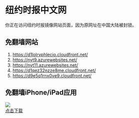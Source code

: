 <h1>纽约时报中文网</h1>
<p>你正在访问纽约时报镜像网站页面，因为原网址在中国大陆被封锁。</p>
<h2>免翻墙网站</h2>
<ol>
<li><a href="https://d1lolrvphlecio.cloudfront.net/" target="1">https://d1lolrvphlecio.cloudfront.net/</a></li>
<li><a href="https://nyt9.azurewebsites.net/" target="2">https://nyt9.azurewebsites.net/</a></li>
<li><a href="https://nyt11.azurewebsites.net/" target="3">https://nyt11.azurewebsites.net/</a></li>
<li><a href="https://d1qez32nzze8me.cloudfront.net/" target="4">https://d1qez32nzze8me.cloudfront.net/</a></li>
<li><a href="https://d9e5q1rnx0ve9.cloudfront.net/" target="5">https://d9e5q1rnx0ve9.cloudfront.net/</a></li>
</ol>
<h2>免翻墙iPhone/iPad应用</h2>
<p>
	<a href="https://itunes.apple.com/cn/app/niu-yue-shi-bao-zhong-wen-wang/id807498298?mt=8">
		<img src="icon175x175.jpeg" />
		<br/>点击下载
	</a>
</p>